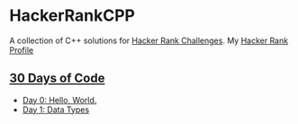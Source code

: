 # HackerRankCPP
A collection of C++ solutions for [Hacker Rank Challenges](https://www.hackerrank.com). My [Hacker Rank Profile](https://www.hackerrank.com/sbashar)

## [30 Days of Code](https://www.hackerrank.com/domains/tutorials/30-days-of-code)
* [Day 0: Hello, World.](ThirtyDaysOfCode/HelloWorld/README.md)
* [Day 1: Data Types](ThirtyDaysOfCode/DataTypes/README.md)

